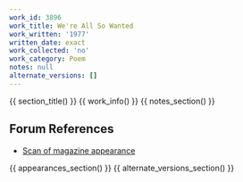 ```yaml
---
work_id: 3896
work_title: We're All So Wanted
work_written: '1977'
written_date: exact
work_collected: 'no'
work_category: Poem
notes: null
alternate_versions: []
---
```


{{ section_title() }}
{{ work_info() }}
{{ notes_section() }}
## Forum References
- [Scan of magazine appearance](https://bukowskiforum.com/threads/shopping-list-were-all-so-wanted-wormwood-review-no-80-1980.12780/)

{{ appearances_section() }}
{{ alternate_versions_section() }}